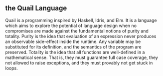 ## the Quail Language

Quail is a programming inspired by Haskell, Idris, and Elm. It is a language which aims to explore
the potential of language design when no compromises are made against the fundamental notions of
purity and totality. Purity is the idea that evaluation of an expression never produces an
observable side-effect inside the runtime. Any variable may be substituted for its definition, and
the semantics of the program are preserved. Totality is the idea that all functions are well-defined
in a mathematical sense. That is, they must guarantee full case coverage, they not allowed to raise
exceptions, and they must provably not get stuck in loops.
